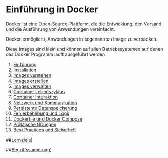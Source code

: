 # Einführung in Docker

Docker ist eine Open-Source-Plattform, die die Entwicklung, den Versand und die Ausführung von Anwendungen vereinfacht.

Docker ermöglicht, Anwendungen in sogenannten Image zu verpacken.

Diese Images sind klein und können auf allen Betriebssystemen auf denen das Docker Programm läuft ausgeführt werden.

1. [Einführung](lehrplan/docker/einfuehrung.md)
2. [Installation](lehrplan/docker/installation.md) 
3. [Images verstehen](lehrplan/docker/images_verstehen.md) 
4. [Images erstellen](lehrplan/docker/images_erstellen.md) 
5. [Images verwalten](lehrplan/docker/images_verwalten.md) 
6. [Container Lebenszyklus](lehrplan/docker/lebenszyklus_der_docker_container.md) 
7. [Container Interaktion](lehrplan/docker/interaktion_mit_docker_containern.md) 
8. [Netzwerk und Kommunikation](lehrplan/docker/kommunikation_zwischen_und_mit_docker_containern.md) 
9. [Persistente Datenspeicherung](lehrplan/docker/wo_und_wie_docker_container_daten_speichern.md) 
10. [Fehlerbehebung und Logs](lehrplan/docker/fehlersuche_mit__container_logs.md) 
11. [Dockerfile und Docker Compose](lehrplan/docker/dockerfile_und_docker_compose.md) 
12. [Praktische Übungen](lehrplan/docker/praktische_uebungen_und_szenarien.md) 
13. [Best Practices und Sicherheit](lehrplan/docker/best_practices_und_sicherheit.md)

##[Lernziele](../../checklists/checklist_docker.md))

##[Begriffssammlung](../../begriffe/begriffe_docker.md))
